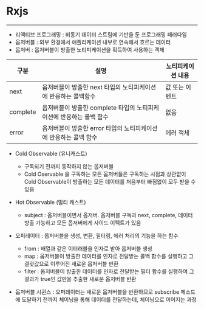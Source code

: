 # Rxjs

---

* 리액티브 프로그래밍 : 비동기 데이터 스트림에 기반을 둔 프로그래밍 패러다임
* 옵저버블 : 외부 환경에서 애플리케이션 내부로 연속해서 흐르는 데이터
* 옵저버 : 옵저버블이 방출한 노티피케이션을 획득하여 사용하는 객체

| 구분     | 설명                                                         | 노티피케이션 내용 |
| -------- | ------------------------------------------------------------ | ----------------- |
| next     | 옵저버블이 방출한 next 타입의 노티피케이션에 반응하는 콜백함수 | 값 또는 이벤트    |
| complete | 옵저버블이 방출한 complete 타입의 노티피케이션에 반응하는 콜백 함수 | 없음              |
| error    | 옵저버블이 방출한 error 타입의 노티피케이션에 반응하는 콜백 함수 | 에러 객체         |


* Cold Observable (유니캐스트)
  * 구독되기 전까지 동작하지 않는 옵저버블
  * Cold Oservable 을 구독하는 모든 옵저버들은 구독하는 시점과 상관없이 Cold Observable이 방출하는 모든 데이터를 처음부터 빠짐없이 모두 받을 수 있음
* Hot Observable (멀티 캐스트)
  * subject : 옵저버블이면서 옵저버. 옵저버블 구독과 next, complete, 데이터 방출 가능하고 모든 옵저버에게 사이드 이펙트가 있음


* 오퍼레이터  : 옵저버블을 생성, 변환, 필터링, 에러 처리의 기능을 하는 함수
  * from : 배열과 같은 이터러블을 인자로 받아 옵저버블 생성
  * map : 옵저버블이 방출한 데이터를 인자로 전달받는 콜백 함수를 실행하고 그 결괏값으로 이루어진 새로운 옵저버블 반환
  * filter : 옵저버블이 방출한 데이터를 인자로 전달받는 필터 함수를 실행하여 그 결과가 true인 값만을 추출한 새로운 옵저버블 반환
* 옵저버블 시퀸스 : 오퍼레이터는 새로운 옵저버블을 반환하므로 subscribe 메소드에 도달하기 전까지 체이닝을 통해 데이터를 전달하는데, 체이닝으로 이어지는 과정
